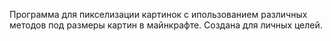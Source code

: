 Программа для пикселизации картинок с ипользованием различных методов под размеры картин в майнкрафте.
Создана для личных целей.

